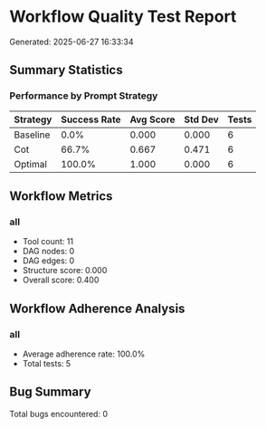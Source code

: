 # Workflow Quality Test Report

Generated: 2025-06-27 16:33:34

## Summary Statistics

### Performance by Prompt Strategy

| Strategy | Success Rate | Avg Score | Std Dev | Tests |
|----------|-------------|-----------|---------|-------|
| Baseline | 0.0% | 0.000 | 0.000 | 6 |
| Cot | 66.7% | 0.667 | 0.471 | 6 |
| Optimal | 100.0% | 1.000 | 0.000 | 6 |

## Workflow Metrics

### all
- Tool count: 11
- DAG nodes: 0
- DAG edges: 0
- Structure score: 0.000
- Overall score: 0.400

## Workflow Adherence Analysis

### all
- Average adherence rate: 100.0%
- Total tests: 5

## Bug Summary

Total bugs encountered: 0


